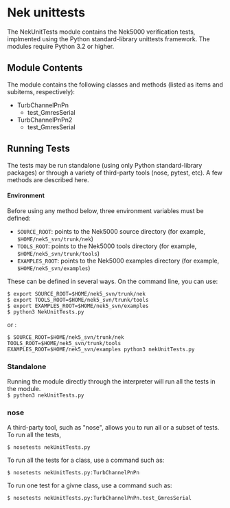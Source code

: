 Nek unittests
=============

The NekUnitTests module contains the Nek5000 verification tests, implmented 
using  the Python standard-library unittests framework.  The modules require 
Python 3.2 or higher.  

Module Contents
---------------

The module contains the following classes and methods (listed as items and 
subitems,  respectively):

* TurbChannelPnPn
  * test_GmresSerial
* TurbChannelPnPn2
  * test_GmresSerial
  
Running Tests
-------------

The tests may be run standalone (using only Python standard-library packages) or 
through a variety of third-party tools (nose, pytest, etc).  A few methods are 
described here.  

#### Environment

Before using any method below, three environment variables must be defined:

* `SOURCE_ROOT`: points to the Nek5000 source directory (for example, 
  `$HOME/nek5_svn/trunk/nek`)
* `TOOLS_ROOT`: points to the Nek5000 tools directory (for example,
  `$HOME/nek5_svn/trunk/tools`)
* `EXAMPLES_ROOT`: points to the Nek5000 examples directory (for example,
  `$HOME/nek5_svn/examples`)
  
These can be defined in several ways.  On the command line, you can use:
```
$ export SOURCE_ROOT=$HOME/nek5_svn/trunk/nek
$ export TOOLS_ROOT=$HOME/nek5_svn/trunk/tools
$ export EXAMPLES_ROOT=$HOME/nek5_svn/examples
$ python3 NekUnitTests.py
```
or :
```
$ SOURCE_ROOT=$HOME/nek5_svn/trunk/nek TOOLS_ROOT=$HOME/nek5_svn/trunk/tools EXAMPLES_ROOT=$HOME/nek5_svn/examples python3 nekUnitTests.py
```

### Standalone

Running the module directly through the interpreter will run all the tests in 
the module.  
`$ python3 nekUnitTests.py`

### nose

A third-party tool, such as "nose", allows you to run all or a subset of tests.  To run all the tests,
```
$ nosetests nekUnitTests.py
```
To run all the tests for a class, use a command such as:
```
$ nosetests nekUnitTests.py:TurbChannelPnPn
```
To run one test for a givne class, use a command such as:
```
$ nosetests nekUnitTests.py:TurbChannelPnPn.test_GmresSerial
```
    

